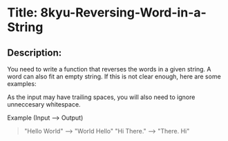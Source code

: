 # Title: 8kyu-Reversing-Word-in-a-String

## Description:

You need to write a function that reverses the words in a given string. A word can also fit an empty string. If this is not clear enough, here are some examples:

As the input may have trailing spaces, you will also need to ignore unneccesary whitespace.

Example (Input --> Output)

> "Hello World" --> "World Hello"
> "Hi There." --> "There. Hi"
